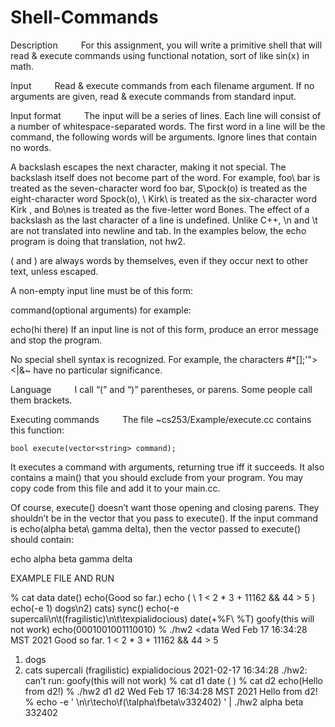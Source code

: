 # Shell-Commands
Description                
For this assignment, you will write a primitive shell that will read & execute commands using functional notation, sort of like sin(x ) in math.                 

Input                
Read & execute commands from each filename argument. If no arguments are given, read & execute commands from standard input.                 

Input format                
The input will be a series of lines. Each line will consist of a number of whitespace-separated words. The first word in a line will be the command, the following words will be arguments. Ignore lines that contain no words.                 

A backslash escapes the next character, making it not special. The backslash itself does not become part of the word. For example, foo\ bar is treated as the seven-character word foo bar, S\pock\(o\) is treated as the eight-character word Spock(o), \ Kirk\  is treated as the six-character word  Kirk , and Bo\nes is treated as the five-letter word Bones. The effect of a backslash as the last character of a line is undefined. Unlike C++, \n and \t are not translated into newline and tab. In the examples below, the echo program is doing that translation, not hw2.                 

( and ) are always words by themselves, even if they occur next to other text, unless escaped.                 

A non-empty input line must be of this form:

command(optional arguments)
for example:

echo(hi there)
If an input line is not of this form, produce an error message and stop the program.                 

No special shell syntax is recognized. For example, the characters #*[];'"><|&~ have no particular significance.                 

Language                
I call “(” and “)” parentheses, or parens. Some people call them brackets.                 

Executing commands                
The file ~cs253/Example/execute.cc contains this function:                 

    bool execute(vector<string> command);
It executes a command with arguments, returning true iff it succeeds. It also contains a main() that you should exclude from your program. You may copy code from this file and add it to your main.cc.                 

Of course, execute() doesn’t want those opening and closing parens. They shouldn’t be in the vector that you pass to execute(). If the input command is echo(alpha beta\ gamma delta), then the vector passed to execute() should contain:

echo
alpha
beta gamma
delta

EXAMPLE FILE AND RUN

% cat data
date()
echo(Good so far.)
        echo   (   \ 1   <    2 * 3 + 11162  &\&    44    >   5   )    
echo(-e 1\)  dogs\\n2\) cats)
sync()
echo(-e supercali\\n\\t\(fragilistic\)\\n\\t\\texpialidocious)
date(+%F\ %T)
goofy(this will not work)
echo(0001001001110010)
% ./hw2 <data
Wed Feb 17 16:34:28 MST 2021
Good so far.
 1 < 2 * 3 + 11162 && 44 > 5
1) dogs
2) cats
supercali
        (fragilistic)
                expialidocious
2021-02-17 16:34:28
./hw2: can’t run: goofy(this will not work)
% cat d1
  date (  )
% cat d2
echo(Hello from d2!)
% ./hw2 d1 d2
Wed Feb 17 16:34:28 MST 2021
Hello from d2!
% echo -e ' \n\r\techo\f(\talpha\fbeta\v332402) ' | ./hw2
alpha beta 332402
